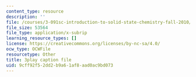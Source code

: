 ```yaml
---
content_type: resource
description: ''
file: /courses/3-091sc-introduction-to-solid-state-chemistry-fall-2010/9cff92f52dd2b9a61af8aad0ac9bd073_540Sggsblbg.srt
file_size: 53564
file_type: application/x-subrip
learning_resource_types: []
license: https://creativecommons.org/licenses/by-nc-sa/4.0/
ocw_type: OCWFile
resourcetype: Other
title: 3play caption file
uid: 9cff92f5-2dd2-b9a6-1af8-aad0ac9bd073
---
```

